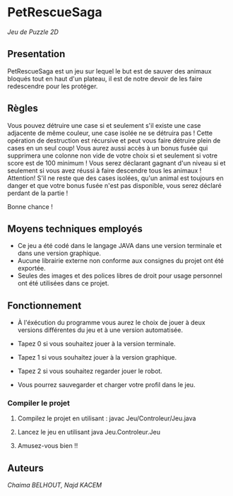 # PetRescueSaga

*Jeu de Puzzle 2D*

## Presentation

PetRescueSaga est un jeu sur lequel le but est de sauver des animaux bloqués tout en haut d'un plateau, il est de notre devoir de les faire redescendre pour les protéger.

## Règles 

Vous pouvez détruire une case si et seulement s'il existe une case adjacente de même couleur, une case isolée ne se détruira pas ! 
Cette opération de destruction est récursive et peut vous faire détruire plein de cases en un seul coup!
Vous aurez aussi accès à un bonus fusée qui supprimera une colonne non vide de votre choix si et seulement si votre score est de 100 minimum !
Vous serez déclarant gagnant d'un niveau si et seulement si vous avez réussi à faire descendre tous les animaux !
Attention! S'il ne reste que des cases isolées, qu'un animal est toujours en danger et que votre bonus fusée n'est pas disponible, vous serez déclaré perdant de la partie !

Bonne chance !


## Moyens techniques employés

- Ce jeu a été codé dans le langage JAVA dans une version terminale et dans une version graphique.
- Aucune librairie externe non conforme aux consignes du projet ont été exportée.
- Seules des images et des polices libres de droit pour usage personnel ont été utilisées dans ce projet.

## Fonctionnement

- À l'éxécution du programme vous aurez le choix de jouer à deux versions différentes du jeu et à une version automatisée.
- Tapez 0 si vous souhaitez jouer à la version terminale.
- Tapez 1 si vous souhaitez jouer à la version graphique.
- Tapez 2 si vous souhaitez regarder jouer le robot.

- Vous pourrez sauvegarder et charger votre profil dans le jeu.

### Compiler le projet


1. Compilez le projet en utilisant : javac Jeu/Controleur/Jeu.java

2. Lancez le jeu en utilisant java Jeu.Controleur.Jeu

3. Amusez-vous bien !!


## Auteurs

*Chaima BELHOUT, Najd KACEM*



